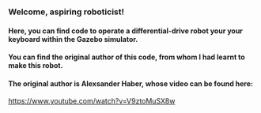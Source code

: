 ### Welcome, aspiring roboticist!

#### Here, you can find code to operate a differential-drive robot your your keyboard within the Gazebo simulator.
#### You can find the original author of this code, from whom I had learnt to make this robot.
#### The original author is Alexsander Haber, whose video can be found here:
https://www.youtube.com/watch?v=V9ztoMuSX8w

